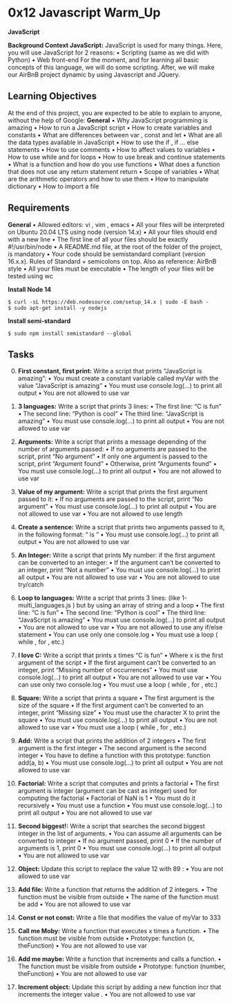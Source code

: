 # **0x12 Javascript Warm_Up**
**JavaScript**

**Background Context JavaScript:**
JavaScript is used for many things. Here, you will use JavaScript for 2 reasons:
• Scripting (same as we did with Python) 
• Web front-end
For the moment, and for learning all basic concepts of this language, we will do some scripting. After, we will make our AirBnB project dynamic by using Javascript and JQuery.

## Learning Objectives
At the end of this project, you are expected to be able to explain to anyone, without the help of Google:
**General**
• Why JavaScript programming is amazing 
• How to run a JavaScript script 
• How to create variables and constants 
• What are differences between var , const and let 
• What are all the data types available in JavaScript 
• How to use the if , if ... else statements 
• How to use comments 
• How to affect values to variables 
• How to use while and for loops 
• How to use break and continue statements 
• What is a function and how do you use functions 
• What does a function that does not use any return statement return 
• Scope of variables 
• What are the arithmetic operators and how to use them 
• How to manipulate dictionary 
• How to import a file

## Requirements
**General**
• Allowed editors: vi , vim , emacs 
• All your files will be interpreted on Ubuntu 20.04 LTS using node (version 14.x) 
• All your files should end with a new line 
• The first line of all your files should be exactly #!/usr/bin/node 
• A README.md file, at the root of the folder of the project, is mandatory 
• Your code should be semistandard compliant (version 16.x.x). Rules of Standard + semicolons on top. Also as reference: AirBnB style
• All your files must be executable 
• The length of your files will be tested using wc

**Install Node 14**
```
$ curl -sL https://deb.nodesource.com/setup_14.x | sudo -E bash - 
$ sudo apt-get install -y nodejs
```

**Install semi-standard**
```
$ sudo npm install semistandard --global
```

## **Tasks** 
0. **First constant, first print:**
Write a script that prints “JavaScript is amazing”:
• You must create a constant variable called myVar with the value “JavaScript is amazing” 
• You must use console.log(...) to print all output 
• You are not allowed to use var

1. **3 languages:**
Write a script that prints 3 lines: 
• The first line: “C is fun”
• The second line: “Python is cool” 
• The third line: “JavaScript is amazing” 
• You must use console.log(...) to print all output 
• You are not allowed to use var

2. **Arguments:** 
Write a script that prints a message depending of the number of arguments passed:
• If no arguments are passed to the script, print “No argument” 
• If only one argument is passed to the script, print “Argument found” 
• Otherwise, print “Arguments found”
• You must use console.log(...) to print all output
• You are not allowed to use var

3. **Value of my argument:**
Write a script that prints the first argument passed to it:
• If no arguments are passed to the script, print “No argument” 
• You must use console.log(...) to print all output 
• You are not allowed to use var • You are not allowed to use length

4. **Create a sentence:**
Write a script that prints two arguments passed to it, in the following format: “ is ”
• You must use console.log(...) to print all output 
• You are not allowed to use var

5. **An Integer:**
Write a script that prints My number: <first argument converted in integer> if the first argument can be converted to an integer: 
• If the argument can’t be converted to an integer, print “Not a number” 
• You must use console.log(...) to print all output 
• You are not allowed to use var 
• You are not allowed to use try/catch

6. **Loop to languages:**
Write a script that prints 3 lines: (like 1-multi_languages.js ) but by using an array of string and a loop
• The first line: “C is fun” 
• The second line: “Python is cool” 
• The third line: “JavaScript is amazing” 
• You must use console.log(...) to print all output 
• You are not allowed to use var 
• You are not allowed to use any if/else statement 
• You can use only one console.log 
• You must use a loop ( while , for , etc.)

7. **I love C:**
Write a script that prints x times “C is fun”
• Where x is the first argument of the script 
• If the first argument can’t be converted to an integer, print “Missing number of occurrences” 
• You must use console.log(...) to print all output 
• You are not allowed to use var 
• You can use only two console.log 
• You must use a loop ( while , for , etc.)

8. **Square:**
Write a script that prints a square
• The first argument is the size of the square 
• If the first argument can’t be converted to an integer, print “Missing size” 
• You must use the character X to print the square 
• You must use console.log(...) to print all output 
• You are not allowed to use var 
• You must use a loop ( while , for , etc.)

9. **Add:** 
Write a script that prints the addition of 2 integers
• The first argument is the first integer 
• The second argument is the second integer 
• You have to define a function with this prototype: function add(a, b) 
• You must use console.log(...) to print all output 
• You are not allowed to use var

10. **Factorial:**
Write a script that computes and prints a factorial
• The first argument is integer (argument can be cast as integer) used for computing the factorial
• Factorial of NaN is 1 
• You must do it recursively 
• You must use a function 
• You must use console.log(...) to print all output 
• You are not allowed to use var

11. **Second biggest!:** 
Write a script that searches the second biggest integer in the list of arguments.
• You can assume all arguments can be converted to integer 
• If no argument passed, print 0 
• If the number of arguments is 1, print 0 
• You must use console.log(...) to print all output 
• You are not allowed to use var

12. **Object:**
Update this script to replace the value 12 with 89 : 
• You are not allowed to use var

13. **Add file:**
Write a function that returns the addition of 2 integers. 
• The function must be visible from outside 
• The name of the function must be add 
• You are not allowed to use var

14. **Const or not const:**
Write a file that modifies the value of myVar to 333

15. **Call me Moby:** 
Write a function that executes x times a function.
• The function must be visible from outside 
• Prototype: function (x, theFunction) 
• You are not allowed to use var

16. **Add me maybe:**
Write a function that increments and calls a function.
• The function must be visible from outside 
• Prototype: function (number, theFunction) 
• You are not allowed to use var

17. **Increment object:**
Update this script by adding a new function incr that increments the integer value . 
• You are not allowed to use var
